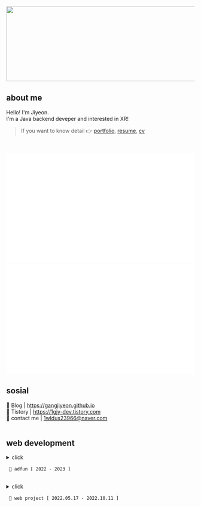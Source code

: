 
<br>
<br>


<a href="https://www.gitanimals.org/en_US?utm_medium=image&utm_source=GangJiyeon&utm_content=line">
  <img
    src="https://render.gitanimals.org/lines/GangJiyeon?pet-id=761533069174975888"
    width="1000"
    height="200"
  />
</a>


## about me
 Hello! I'm Jiyeon.     
I'm a Java backend deveper and interested in XR!   


> If you want to know detail 👉 [portfolio](/public/CV.pdf), [resume](/public/CV.pdf), [cv](/public/CV.pdf) 
<br>

<div align="center">
 
![](https://raw.githubusercontent.com/GangJiyeon/github-stats-transparent/output/generated/overview.svg)
![](https://raw.githubusercontent.com/GangJiyeon/github-stats-transparent/output/generated/languages.svg)
</div>

## sosial
🌱 Blog | https://gangjiyeon.github.io     
🤔 Tistory | https://1gjy-dev.tistory.com  
💬 contact me | 1wldus23966@naver.com  
 <br> 
 


## web development
 


<details>
 <summary> click
 <pre><code> 👋 adfun [ 2022 - 2023 ] </code></pre>
 </summary>
<div markdown="1">
 

* ###### 해마여행 카카오 챗봇
* ###### 해마여행 관리자 페이지   - <https://github.com/GangJiyeon/Haema>
* ###### 나누미 Sms api
* ###### 상가나라 웹앱 
* ###### 패밀리원 배송 api - <https://github.com/GangJiyeon/Familyone>

</div>
</details>
<br> 
 
<details>
<summary> 
 click
<pre><code> 👋 web project [ 2022.05.17 - 2022.10.11 ] </code></pre>
</summary>

<div markdown="1">
<div align="center">
 
| project | member | period | github | url |
| :---:  | :---:  | :---:  | :---:  |  :---:  | 
| bbq 클론코딩 | 3 | 2022.05.17 - 2022.05.25 | https://github.com/GangJiyeon/bbq | |
| 환전사이트 | 2 | 2022.09.17 - 2022.10.02 |https://github.com/seongsinhye/moneyexchange | |
| 환경 mbti | 2 | 2022.09.01 - 2022.10.04 | https://github.com/Soyi1/mbti | |
| 포트폴리오 | 1 | 2022.09.28 - 2022.10.12 |https://github.com/GangJiyeon/portfolio_site | |
| 스케줄 관리 | 1 |2022.08.10 - 2022.10.11 | https://github.com/GangJiyeon/plannerz | |
 
</div>
</div>

---

<br> 


